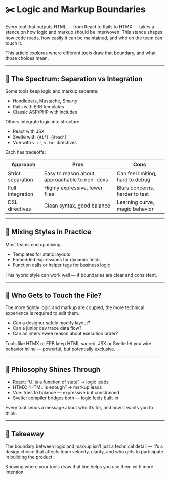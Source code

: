 # ✂️ Logic and Markup Boundaries

Every tool that outputs HTML — from React to Rails to HTMX — takes a stance on how logic and markup should be interwoven. This stance shapes how code reads, how easily it can be maintained, and who on the team can touch it.

This article explores where different tools draw that boundary, and what those choices mean.

---

## 🧱 The Spectrum: Separation vs Integration

Some tools keep logic and markup separate:

- Handlebars, Mustache, Smarty
- Rails with ERB templates
- Classic ASP/PHP with includes

Others integrate logic into structure:

- React with JSX
- Svelte with `{#if}`, `{#each}`
- Vue with `v-if`, `v-for` directives

Each has tradeoffs:

| Approach             | Pros                                         | Cons                                       |
|----------------------|----------------------------------------------|--------------------------------------------|
| Strict separation    | Easy to reason about, approachable to non-devs | Can feel limiting, hard to debug          |
| Full integration     | Highly expressive, fewer files               | Blurs concerns, harder to test             |
| DSL directives       | Clean syntax, good balance                   | Learning curve, magic behavior             |

---

## 🔄 Mixing Styles in Practice

Most teams end up mixing:

- Templates for static layouts
- Embedded expressions for dynamic fields
- Function calls or helper tags for business logic

This hybrid style can work well — if boundaries are clear and consistent.

---

## 🧠 Who Gets to Touch the File?

The more tightly logic and markup are coupled, the more technical experience is required to edit them.

- Can a designer safely modify layout?
- Can a junior dev trace data flow?
- Can an interviewee reason about execution order?

Tools like HTMX or ERB keep HTML sacred. JSX or Svelte let you wire behavior inline — powerful, but potentially exclusive.

---

## 🧩 Philosophy Shines Through

- React: “UI is a function of state” → logic leads
- HTMX: “HTML is enough” → markup leads
- Vue: tries to balance — expressive but constrained
- Svelte: compiler bridges both — logic feels built-in

Every tool sends a message about who it’s for, and how it wants you to think.

---

## 🎯 Takeaway

The boundary between logic and markup isn’t just a technical detail — it’s a design choice that affects team velocity, clarity, and who gets to participate in building the product.

Knowing where your tools draw that line helps you use them with more intention.
